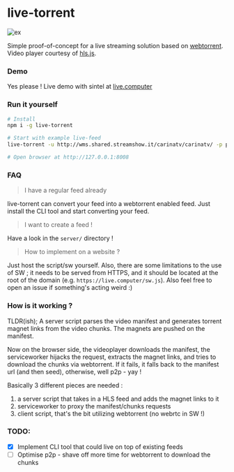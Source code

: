 live-torrent
=============
![ex](https://user-images.githubusercontent.com/760637/36377295-f08d0ff2-1576-11e8-97c0-dcb91246529d.png)


Simple proof-of-concept for a live streaming solution based on [webtorrent](https://github.com/webtorrent/webtorrent). Video player courtesy of [hls.js](https://github.com/video-dev/hls.js/).


### Demo
Yes please ! Live demo with sintel at [live.computer](https://live.computer)

### Run it yourself
```sh
# Install
npm i -g live-torrent

# Start with example live-feed
live-torrent -u http://wms.shared.streamshow.it/carinatv/carinatv/ -p playlist.m3u8

# Open browser at http://127.0.0.1:8008
```

### FAQ
> I have a regular feed already

live-torrent can convert your feed into a webtorrent enabled feed. Just install the CLI tool and start converting your feed.

> I want to create a feed !

Have a look in the `server/` directory !

> How to implement on a website ?

Just host the script/sw yourself. Also, there are some limitations to the use of SW ; it needs to be served from HTTPS, and it should be located at the root of the domain (e.g. `https://live.computer/sw.js`). Also feel free to open an issue if something's acting weird :)

### How is it working ?
TLDR(ish); A server script parses the video manifest and generates torrent magnet links from the video chunks. The magnets are pushed on the manifest.

Now on the browser side, the videoplayer downloads the manifest, the serviceworker hijacks the request, extracts the magnet links, and tries to download the chunks via webtorrent. If it fails, it falls back to the manifest url (and then seed), otherwise, well p2p - yay !

Basically 3 different pieces are needed :
   1. a server script that takes in a HLS feed and adds the magnet links to it
   2. serviceworker to proxy the manifest/chunks requests
   3. client script, that's the bit utilizing webtorrent (no webrtc in SW !)

### TODO:
- [x] Implement CLI tool that could live on top of existing feeds
- [ ] Optimise p2p - shave off more time for webtorrent to download the chunks
